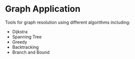 # Graph Application

Tools for graph resolution using different algorithms including:
- Dijkstra
- Spanning Tree
- Greedy
- Backtracking
- Branch and Bound
